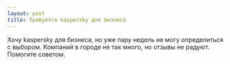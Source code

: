 ```yaml
---
layout: post 
title: Требуется kaspersky для бизнеса 
--- 
```

Хочу kaspersky для бизнеса, но уже пару недель не могу определиться с выбором. Компаний в городе не так много, но отзывы не радуют. Помогите советом.